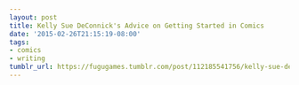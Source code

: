 ```yaml
---
layout: post
title: Kelly Sue DeConnick's Advice on Getting Started in Comics
date: '2015-02-26T21:15:19-08:00'
tags:
- comics
- writing
tumblr_url: https://fugugames.tumblr.com/post/112185541756/kelly-sue-deconnicks-advice-on-getting-started-in
---
```

<section><dialog><dt>:</dt>
<dd>Find a collaborator and start producing mini-comics;</dd>
<dt>:</dt>
<dd>Produce a full-length script;</dd>
<dt>:</dt>
<dd>Read as many scripts as you can get your hands on -- here's a free resource http://www.comicbookscriptarchive.com/archive/</dd>
<dt>:</dt>
<dd>Take your favorite comics and reverse engineer them -- try to produce the script that would have resulted in that book;</dd>
<dt>:</dt>
<dd>Take the worst comic you can find and reverse engineer it. What went wrong? </dd>
<dt>:</dt>
<dd>Pick three artists whose work you admire and whose styles are different. :Write the same short script for those three different artists. Analyze your choices;</dd>
<dt>:</dt>
<dd>Read books on craft.</dd></dialog></section>

